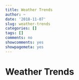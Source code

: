 ```yaml
---
title: Weather Trends
author: ~
date: '2018-11-07'
slug: weather-trends
categories: []
tags: []
comments: no
showcomments: yes
showpagemeta: yes
---
```


# Weather Trends